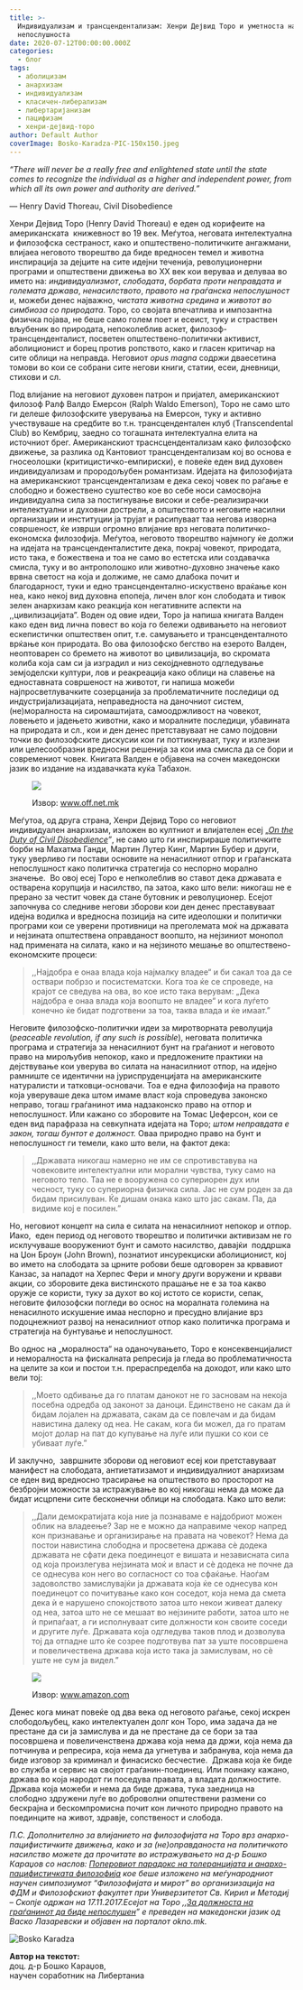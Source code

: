 ```yaml
---
title: >-
  Индивидуализам и трансцендентализам: Хенри Дејвид Торо и уметноста на
  непослушноста
date: 2020-07-12T00:00:00.000Z
categories:
  - блог
tags:
  - аболицизам
  - анархизам
  - индивидуализам
  - класичен-либерализам
  - либертаријанизам
  - пацифизам
  - хенри-дејвид-торо
author: Default Author
coverImage: Bosko-Karadza-PIC-150x150.jpeg
---
```


_“There will never be a really free and enlightened state until the state comes to recognize the individual as a higher and independent power, from which all its own power and authority are derived.”_

― Henry David Thoreau, Civil Disobedience

Хенри Дејвид Торо (Henry David Thoreau) е еден од корифеите на американската  книжевност во 19 век. Меѓутоа, неговата интелектуална и филозофска сестраност, како и општествено-политичките ангажмани, влијаеа неговото творештво да биде вредносен темел и животна инспирација за дејците на сите идејни теченија, револуционерни програми и општествени движења во XX век кои веруваа и делуваа во името на: _индивидуализмот_, _слободата_, _борбата проти неправдата и големата држава_, _ненасилството_, _правото на граѓанска непослушност_ и, можеби денес најважно, _чистата животна средина_ и _животот во симбиоза со природата_. Торо, со својата впечатлива и импозантна физичка појава, не беше само голем поет и есеист, туку и страствен вљубеник во природата, непоколеблив аскет, филозоф-трансценденталист, посветен општествено-политички активист, аболиционист и борец против ропството, како и гласен критичар на сите облици на неправда. Неговиот _opus magna_ содржи дваесетина томови во кои се собрани сите негови книги, статии, есеи, дневници, стихови и сл. 

Под влијание на неговиот духовен патрон и пријател, американскиот филозоф Ралф Валдо Емерсон (Ralph Waldo Emerson), Toро не само што ги делеше филозофските уверувања на Емерсон, туку и активно учествуваше на средбите во т.н. трансцендентален клуб (Transcendental Club) во Кембриџ, заедно со тогашната интелектуална елита на источниот брег. Американскиот траснсцендентализам како филозофско движење, за разлика од Кантовиот трансцендентализам кој во основа е гносеолошки (критицистичко-емпириски), е повеќе еден вид духовен индивидуализам и прородољубен романтизам. Идејата на филозофијата на американскиот трансцендентализам е дека секој човек по раѓање е слободно и божествено суштество кое во себе носи самосвојна индивидуална сила за постигнување високи и себе-реализирачки интелектуални и духовни дострели, а општеството и неговите насилни организации и институции ја трујат и расипуваат таа негова изворна совршеност, ќе изврши огромно влијание врз неговата политичко-економска филозофија. Меѓутоа, неговото творештво најмногу ќе должи на идејата на трансценденталистите дека, покрај човекот, природата, исто така, е божествена и тоа не само во естетска или создавачка смисла, туку и во антрополошко или животно-духовно значење како врвна светост на која и должиме, не само длабока почит и благодарност, туки и едно трансцендентално-искуствено враќање кон неа, како некој вид духовна епопеја, личен влог кон слободата и тивок зелен анархизам како реакција кон негативните аспекти на ,,цивилизацијата”. Воден од овие идеи, Торо ја напиша книгата Валден како еден вид лична повест во која го бележи одвивањето на неговиот ескепистички општествен опит, т.е. самувањето и трансценденталното врќање кон природата. Во ова филозофско бегство на езерото Валден, неоптоварен со бремето на животот во цивилизација, во скромата колиба која сам си ја изградил и низ секојдневното одгледување земјоделски култури, лов и реакреација како облици на славење на едноставната совршеност на животот, ги напиша можеби најпросветлувачките созерцанија за проблематичните последици од индустријализацијата, неправедноста на даночниот систем, (не)моралноста на сиромаштијата, самоодржливост на човекот, ловењето и јадењето животни, како и моралните последици, убавината на природата и сл., кои и ден денес претставуваат не само појдовни точки во филозофските дискусии кои ги поттикнуваат, туку и излезни или целесообразни вредносни решенија за кои има смисла да се бори и современиот човек. Книгата Валден е објавена на сочен македонски јазик во издание на издавачката куќа Табахон.

<figure>

![](http://libertaniabackup.local/wp-content/uploads/2020/07/valden-od-henri-dejvid-toro-145040.jpg)

<figcaption>

Извор: www.off.net.mk

</figcaption>

</figure>

Меѓутоа, од друга страна, Хенри Дејвид Торо со неговиот индивидуален анархизам, изложен во култниот и влијателен есеј „[_On the Duty of Civil Disobedience_](http://www.gutenberg.org/files/71/71-h/71-h.htm#:~:text=On%20the%20Duty%20of%20Civil%20Disobedience%20by%20Henry,Thoreau%201849%2C%20original%20title%3A%20Resistance%20to%20Civil%20Government)_”_, не само што ги инспирираше политичките борби на Махатма Ганди, Мартин Лутер Кинг, Мартин Бубер и други, туку уверливо ги постави основите на ненасилниот отпор и граѓанската непослушност како политичка стратегија со неспорно морално значење.  Во овој есеј Торо е непколеблив во ставот дека државата е остварена корупција и насилство, па затоа, како што вели: никогаш не е прерано за честит човек да стане бутовник и револуционер. Есејот започнува со следниве негови зборови кои ден денес преставуваат идејна водилка и вредносна позиција на сите идеолошки и политички програми кои се уверени противници на преголемата моќ на државата и нејзината општествена оправданост воопшто, на нејзиниот монопол над примената на силата, како и на нејзиното мешање во општествено-економските процеси:  

> ,,Најдобра е онаа влада која најмалку владее“ и би сакал тоа да се оствари побрзо и посистематски. Кога тоа ќе се спроведе, на крајот се сведува на ова, во кое исто така верувам: „Дека најдобра е онаа влада која воопшто не владее“ и кога луѓето конечно ќе бидат подготвени за тоа, таква влада и ќе имаат.” 

Неговите филозофско-политички идеи за миротворната револуција (_peaceable revolution, if any such is possible_), неговата политичка програма и стратегија за ненасилниот бунт на граѓаниот и неговото право на мирољубив непокор, како и предложените практики на дејствување кои уверува во силата на нанасилниот отпор, на идејно рамниште се идентични на јуриспруденцијата на американските натуралисти и татковци-основачи. Тоа е една филозофија на правото која уверуваше дека штом имаме власт која спроведува законско неправо, тогаш граѓанинот има надзаконско право на отпор и непослушност. Или кажано со зборовите на Томас Џеферсон, кои се еден вид парафраза на севкупната идејата на Торо; _штом неправдата е закон, тогаш бунтот е должност._ Оваа природно право на бунт и непослушност ги темели, како што вели, на фактот дека: 

> ,,Државата никогаш намерно не им се спротивставува на човековите интелектуални или морални чувства, туку само на неговото тело. Таа не е вооружена со супериорен дух или чесност, туку со супериорна физичка сила. Јас не сум роден за да бидам присилуван. Ќе дишам онака како што јас сакам. Па, да видиме кој е посилен.” 

Но, неговиот концепт на сила е силата на ненасилниот непокор и отпор. Иако,  еден период од неговото творештво и политички активизам не го исклучуваше вооружениот бунт и самото насилство, давајќи  поддршка на Џон Броун (John Brown), познатиот инсурекциски аболиционист, кој во името на слободата за црните робови беше одговорен за крвавиот Канзас, за нападот на Херпес Фери и многу други воружени и крвави акции, со зборовите дека вистинското прашање не е за тоа какво оружје се користи, туку за духот во кој истото се користи, сепак, неговите филозофски погледи во оснос на моралната големина на ненасилното искушение имаа неспорно и пресудно влијание врз подоцнежниот развој на ненасилниот отпор како политичка програма и стратегија на бунтување и непослушност.

Во однос на „моралноста“ на оданочувањето, Торо е консеквенцијалист и неморалноста на фискалната репресија ја гледа во проблематичноста на целите за кои и постои т.н. прераспределба на доходот, или како што вели тој: 

> ,,Моето одбивање да го платам данокот не го засновам на некоја посебна одредба од законот за даноци. Единствено не сакам да ѝ бидам лојален на државата, сакам да се повлечам и да бидам навистина далеку од неа. Не сакам, кога би можел, да го пратам мојот долар на пат до купување на луѓе или пушки со кои се убиваат луѓе.” 

И заклучно,  завршните зборови од неговиот есеј кои претставуваат манифест на слободата, антиетатизамот и индивидуалниот анархизам се еден вид вредносно трасирање на општеството во просторот на безбројни можности за истражување во кој никогаш нема да може да бидат исцрпени сите бесконечни облици на слободата. Како што вели: 

> ,,Дали демократијата која ние ја познаваме е најдобриот можен облик на владеење? Зар не е можно да направиме чекор напред кон признавање и организирање на правата на човекот? Нема да постои навистина слободна и просветена држава сè додека државата не сфати дека поединецот е вишата и независната сила од која произлегува нејзината моќ и власт и сè додека не почне да се однесува кон него во согласност со тоа сфаќање. Наоѓам задоволство замислувајќи ја државата која ќе се однесува кон поединецот со почитување како кон соседот, која нема да смета дека ѝ е нарушено спокојството затоа што некои живеат далеку од неа, затоа што не се мешаат во нејзините работи, затоа што не ѝ припаѓаат, а ги исполнуваат сите должности кон своите соседи и другите луѓе. Државата која одгледува таков плод и дозволува тој да отпадне што ќе созрее подготвува пат за уште посовршена и повеличествена држава која исто така ја замислувам, но сè уште не сум ја видел.”

<figure>

![](http://libertaniabackup.local/wp-content/uploads/2020/07/civil-disobedience.jpg)

<figcaption>

Извор: www.amazon.com

</figcaption>

</figure>

Денес кога минат повеќе од два века од неговото раѓање, секој искрен слободољубец, како интелектуален долг кон Торо, има задача да не престане да си ја замислува и да не престане да се бори за таа посовршена и повеличенствена држава која нема да држи, која нема да потчинува и репресира, која нема да угнетува и забранува, која нема да биде изговор за криминал и финасиско бесчестие.  Држава која ќе биде во служба и сервис на својот граѓанин-поединец. Или поинаку кажано, држава во која народот ги поседува правата, а владата должностите. Држава која можеби и нема да биде држава, тука заедница на слободно здружени луѓе во доброволни општествени размени со бескрајна и бескомпромисна почит кон личното природно правото на поединците на живот, здравје, сопственост и слобода.

_П.С. Дополнително за влијанието на филозофијата на Торо врз анархо-пацифистичките движења, како и за (не)оправданоста на политичкото насилство можете да прочитате во истражувањето на д-р Бошко Караџов со наслов:_ [_Поперовиот парадокс на толеранцијата и анархо-пацифистичката филозофија_](https://karadzovbosko.wordpress.com/2018/06/05/%D0%BF%D0%BE%D0%BF%D0%B5%D1%80%D0%BE%D0%B2%D0%B8%D0%BE%D1%82-%D0%BF%D0%B0%D1%80%D0%B0%D0%B4%D0%BE%D0%BA%D1%81-%D0%BD%D0%B0-%D1%82%D0%BE%D0%BB%D0%B5%D1%80%D0%B0%D0%BD%D1%86%D0%B8%D1%98%D0%B0%D1%82/) _кое беше изложено на меѓународниот научен симпозиумот “Филозофијата и мирот” во организизација на ФДМ и Филозофскиот факултет при Универзитетот Св. Кирил и Методиј – Скопје одржан на 17.11.2017.Есејот на Торо ,,_[_За должноста на граѓанинот да биде непослушен_](https://okno.mk/node/11457)_” е преведен на македонски јазик од Васко Лазаревски и објавен на порталот okno.mk._

![Bosko Karadza](http://libertaniabackup.local/wp-content/uploads/2020/04/Bosko-Karadza-PIC-150x150.jpeg)

**Автор на текстот:**   
доц. д-р Бошко Караџов,   
научен соработник на Либертаниа
